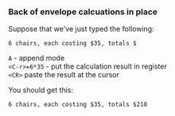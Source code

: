 ### Back of envelope calcuations in place

Suppose that we've just typed the following:

```text
6 chairs, each costing $35, totals $
```

`A` - append mode  
`<C-r>=6*35` - put the calculation result in register  
`<CR>` paste the result at the cursor  

You should get this:

```text
6 chairs, each costing $35, totals $210
```
